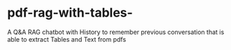# pdf-rag-with-tables-
A Q&amp;A RAG chatbot with History to remember previous conversation that is able to extract Tables and Text from pdfs

